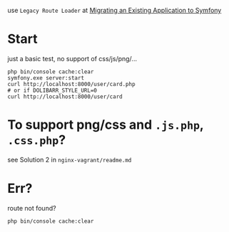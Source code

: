 
use `Legacy Route Loader` at [Migrating an Existing Application to Symfony](https://symfony.com/doc/current/migration.html#booting-symfony-in-a-front-controller)

# Start

just a basic test, no support of css/js/png/...
```
php bin/console cache:clear 
symfony.exe server:start
curl http://localhost:8000/user/card.php
# or if DOLIBARR_STYLE_URL=0
curl http://localhost:8000/user/card
```

# To support png/css and `.js.php`, `.css.php`?  

see  Solution 2 in  `nginx-vagrant/readme.md`

# Err?

route not found?
```
php bin/console cache:clear
```

